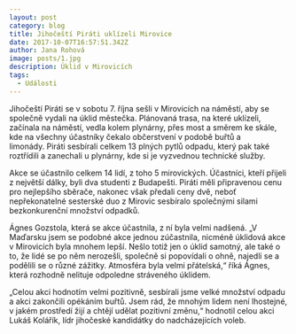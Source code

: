 ```yaml
---
layout: post
category: blog
title: Jihočeští Piráti uklízeli Mirovice
date: 2017-10-07T16:57:51.342Z
author: Jana Rohová
image: posts/1.jpg
description: Úklid v Mirovicích
tags:
  - Události
---
```

Jihočeští Piráti se v sobotu 7. října sešli v Mirovicích na náměstí, aby se
společně vydali na úklid městečka. Plánovaná trasa, na které uklízeli, začínala
na náměstí, vedla kolem plynárny, přes most a směrem ke skále, kde na všechny
účastníky čekalo občerstvení v podobě buřtů a limonády. Piráti sesbírali celkem 13 plných pytlů odpadu, který pak také roztřídili a
zanechali u plynárny, kde si je vyzvednou technické služby.

Akce se účastnilo celkem 14 lidí, z toho 5 mirovických. Účastníci, kteří
přijeli z největší dálky, byli dva studenti z Budapešti. Piráti měli připravenou cenu pro nejlepšího sběrače, nakonec však předali
ceny dvě, neboť nepřekonatelné sesterské duo z Mirovic sesbíralo společnými
silami bezkonkurenční množství odpadků.

Ágnes Gozstola, která se akce účastnila, z ní byla velmi nadšená. „V
Maďarsku jsem se podobné akce jednou zúčastnila, nicméně úklidová akce v Mirovicích
byla mnohem lepší. Nešlo totiž jen o úklid samotný, ale také o to, že lidé se
po něm nerozešli, společně si popovídali o ohně, najedli se a podělili se o
různé zážitky. Atmosféra byla velmi přátelská,“ říká Ágnes, která rozhodně
nelituje odpoledne stráveného úklidem.

„Celou akci hodnotím velmi pozitivně, sesbírali jsme velké množství odpadu a
akci zakončili opékáním buřtů. Jsem rád, že mnohým lidem není lhostejné, v jakém
prostředí žijí a chtějí udělat pozitivní změnu,“ hodnotil celou akci Lukáš
Kolářík, lídr jihočeské kandidátky do nadcházejících voleb. 

